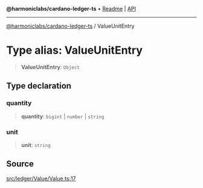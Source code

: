 **@harmoniclabs/cardano-ledger-ts** • [Readme](../Introduction.md) \| [API](../globals.md)

***

[@harmoniclabs/cardano-ledger-ts](../Introduction.md) / ValueUnitEntry

# Type alias: ValueUnitEntry

> **ValueUnitEntry**: `Object`

## Type declaration

### quantity

> **quantity**: `bigint` \| `number` \| `string`

### unit

> **unit**: `string`

## Source

[src/ledger/Value/Value.ts:17](https://github.com/HarmonicLabs/cardano-ledger-ts/blob/d1659b0/src/ledger/Value/Value.ts#L17)
